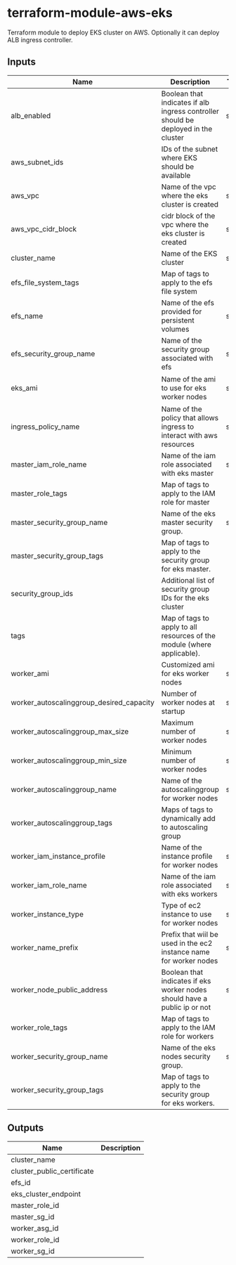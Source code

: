 # terraform-module-aws-eks

Terraform module to deploy EKS cluster on AWS.
Optionally it can deploy ALB ingress controller.

<!-- BEGINNING OF PRE-COMMIT-TERRAFORM DOCS HOOK -->
## Inputs

| Name | Description | Type | Default | Required |
|------|-------------|:----:|:-----:|:-----:|
| alb\_enabled | Boolean that indicates if alb ingress controller should be deployed in the cluster | string | `"false"` | no |
| aws\_subnet\_ids | IDs of the subnet where EKS should be available | list | `[]` | no |
| aws\_vpc | Name of the vpc where the eks cluster is created | string | n/a | yes |
| aws\_vpc\_cidr\_block | cidr block of the vpc where the eks cluster is created | string | n/a | yes |
| cluster\_name | Name of the EKS cluster | string | n/a | yes |
| efs\_file\_system\_tags | Map of tags to apply to the efs file system | map | `{}` | no |
| efs\_name | Name of the efs provided for persistent volumes | string | n/a | yes |
| efs\_security\_group\_name | Name of the security group associated with efs | string | n/a | yes |
| eks\_ami | Name of the ami to use for eks worker nodes | string | `"amazon-eks-node-1.13*"` | no |
| ingress\_policy\_name | Name of the policy that allows ingress to interact with aws resources | string | n/a | yes |
| master\_iam\_role\_name | Name of the iam role associated with eks master | string | n/a | yes |
| master\_role\_tags | Map of tags to apply to the IAM role for master | map | `{}` | no |
| master\_security\_group\_name | Name of the eks master security group. | string | `"aws-sg-eks-master"` | no |
| master\_security\_group\_tags | Map of tags to apply to the security group for eks master. | map | `{}` | no |
| security\_group\_ids | Additional list of security group IDs for the eks cluster | list | `[]` | no |
| tags | Map of tags to apply to all resources of the module \(where applicable\). | map | `{}` | no |
| worker\_ami | Customized ami for eks worker nodes | string | `""` | no |
| worker\_autoscalinggroup\_desired\_capacity | Number of worker nodes at startup | string | `"2"` | no |
| worker\_autoscalinggroup\_max\_size | Maximum number of worker nodes | string | `"5"` | no |
| worker\_autoscalinggroup\_min\_size | Minimum number of worker nodes | string | `"2"` | no |
| worker\_autoscalinggroup\_name | Name of the autoscalinggroup for worker nodes | string | n/a | yes |
| worker\_autoscalinggroup\_tags | Maps of tags to dynamically add to autoscaling group | list | `[]` | no |
| worker\_iam\_instance\_profile | Name of the instance profile for worker nodes | string | n/a | yes |
| worker\_iam\_role\_name | Name of the iam role associated with eks workers | string | n/a | yes |
| worker\_instance\_type | Type of ec2 instance to use for worker nodes | string | n/a | yes |
| worker\_name\_prefix | Prefix that wiil be used in the ec2 instance name for worker nodes | string | n/a | yes |
| worker\_node\_public\_address | Boolean that indicates if eks worker nodes should have a public ip or not | string | `"false"` | no |
| worker\_role\_tags | Map of tags to apply to the IAM role for workers | map | `{}` | no |
| worker\_security\_group\_name | Name of the eks nodes security group. | string | `"aws-sg-eks-nodes"` | no |
| worker\_security\_group\_tags | Map of tags to apply to the security group for eks workers. | map | `{}` | no |

## Outputs

| Name | Description |
|------|-------------|
| cluster\_name |  |
| cluster\_public\_certificate |  |
| efs\_id |  |
| eks\_cluster\_endpoint |  |
| master\_role\_id |  |
| master\_sg\_id |  |
| worker\_asg\_id |  |
| worker\_role\_id |  |
| worker\_sg\_id |  |

<!-- END OF PRE-COMMIT-TERRAFORM DOCS HOOK -->
